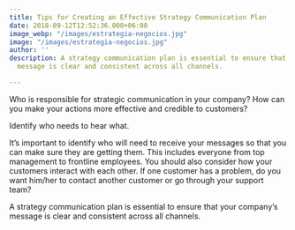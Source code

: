 ```yaml
---
title: Tips for Creating an Effective Strategy Communication Plan
date: 2018-09-12T12:52:36.000+06:00
image_webp: "/images/estrategia-negocios.jpg"
image: "/images/estrategia-negocios.jpg"
author: ''
description: A strategy communication plan is essential to ensure that your company’s
  message is clear and consistent across all channels.

---
```

Who is responsible for strategic communication in your company? How can you make your actions more effective and credible to customers?

Identify who needs to hear what.

It’s important to identify who will need to receive your messages so that you can make sure they are getting them. This includes everyone from top management to frontline employees. You should also consider how your customers interact with each other. If one customer has a problem, do you want him/her to contact another customer or go through your support team?

A strategy communication plan is essential to ensure that your company’s message is clear and consistent across all channels.